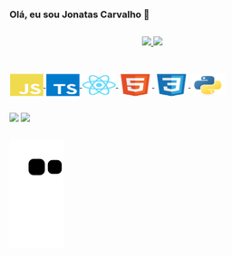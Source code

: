 ### Olá, eu sou Jonatas Carvalho 👋
##
<div align="center">
  <a href="https://github.com/JonatasC17">
  <img height="180em" src="https://github-readme-stats.vercel.app/api?username=JonatasC17&show_icons=true&theme=tokyonight&include_all_commits=true&count_private=true"/>
  <img height="180em" src="https://github-readme-stats.vercel.app/api/top-langs/?username=JonatasC17&layout=compact&langs_count=7&theme=tokyonight"/>
</div>
  
##
  
<div style="display: inline_block"><br>
  <img align="center" alt="Jonatas-Js" height="40" width="60" src="https://raw.githubusercontent.com/devicons/devicon/master/icons/javascript/javascript-plain.svg">
  <img align="center" alt="Jonatas-Ts" height="40" width="60" src="https://raw.githubusercontent.com/devicons/devicon/master/icons/typescript/typescript-plain.svg">
  <img align="center" alt="Jonatas-React" height="40" width="60" src="https://raw.githubusercontent.com/devicons/devicon/master/icons/react/react-original.svg">
  <img align="center" alt="Jonatas-HTML" height="40" width="60" src="https://raw.githubusercontent.com/devicons/devicon/master/icons/html5/html5-original.svg">
  <img align="center" alt="Jonatas-CSS" height="40" width="60" src="https://raw.githubusercontent.com/devicons/devicon/master/icons/css3/css3-original.svg">
  <img align="center" alt="Jonatas-Python" height="40" width="60" src="https://raw.githubusercontent.com/devicons/devicon/master/icons/python/python-original.svg">
</div>
  
##
  
<div> 
  <a href = "mailto:jonatascarvalho17@gmail.com"><img src="https://img.shields.io/badge/-Gmail-%23333?style=for-the-badge&logo=gmail&logoColor=white" target="_blank"></a>
  <a href="https://www.linkedin.com/in/jonatascarvalho17/" target="_blank"><img src="https://img.shields.io/badge/-LinkedIn-%230077B5?style=for-the-badge&logo=linkedin&logoColor=white" target="_blank"></a> 
</div>

##
  
  ![Snake animation](https://github.com/JonatasC17/JonatasC17/blob/output/github-contribution-grid-snake.svg)
